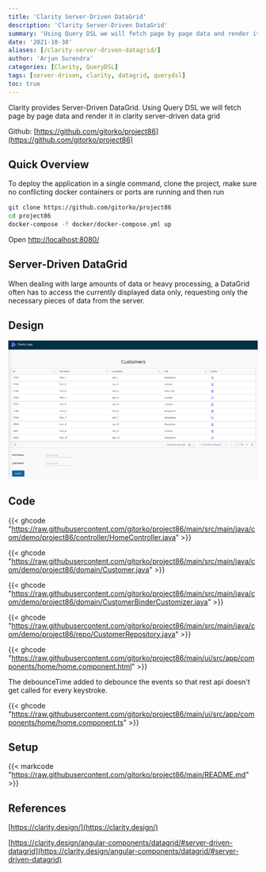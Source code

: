 ```yaml
---
title: 'Clarity Server-Driven DataGrid'
description: 'Clarity Server-Driven DataGrid'
summary: 'Using Query DSL we will fetch page by page data and render it in clarity server-driven data grid'
date: '2021-10-30'
aliases: [/clarity-server-driven-datagrid/]
author: 'Arjun Surendra'
categories: [Clarity, QueryDSL]
tags: [server-driven, clarity, datagrid, querydsl]
toc: true
---
```


Clarity provides Server-Driven DataGrid. Using Query DSL we will fetch page by page data and render it in clarity server-driven data grid

Github: [https://github.com/gitorko/project86](https://github.com/gitorko/project86)

## Quick Overview

To deploy the application in a single command, clone the project, make sure no conflicting docker containers or ports are running and then run

```bash
git clone https://github.com/gitorko/project86
cd project86
docker-compose -f docker/docker-compose.yml up 
```

Open [http://localhost:8080/](http://localhost:8080/)

## Server-Driven DataGrid

When dealing with large amounts of data or heavy processing, a DataGrid often has to access the currently displayed data only, requesting only the necessary pieces of data from the server.

## Design

![](img01.png)

## Code

{{< ghcode "https://raw.githubusercontent.com/gitorko/project86/main/src/main/java/com/demo/project86/controller/HomeController.java" >}}

{{< ghcode "https://raw.githubusercontent.com/gitorko/project86/main/src/main/java/com/demo/project86/domain/Customer.java" >}}

{{< ghcode "https://raw.githubusercontent.com/gitorko/project86/main/src/main/java/com/demo/project86/domain/CustomerBinderCustomizer.java" >}}

{{< ghcode "https://raw.githubusercontent.com/gitorko/project86/main/src/main/java/com/demo/project86/repo/CustomerRepository.java" >}}

{{< ghcode "https://raw.githubusercontent.com/gitorko/project86/main/ui/src/app/components/home/home.component.html" >}}

The debounceTime added to debounce the events so that rest api doesn't get called for every keystroke.

{{< ghcode "https://raw.githubusercontent.com/gitorko/project86/main/ui/src/app/components/home/home.component.ts" >}}

## Setup

{{< markcode "https://raw.githubusercontent.com/gitorko/project86/main/README.md" >}}

## References

[https://clarity.design/](https://clarity.design/)

[https://clarity.design/angular-components/datagrid/#server-driven-datagrid](https://clarity.design/angular-components/datagrid/#server-driven-datagrid)
